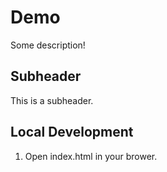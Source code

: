 # Demo

Some description!

## Subheader

This is a subheader.

## Local Development

1. Open index.html in your brower.